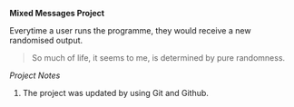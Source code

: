 **Mixed Messages Project**

Everytime a user runs the programme, they would receive a new randomised output.

>So much of life,
>it seems to me,
>is determined by pure randomness.

*Project Notes*

1. The project was updated by using Git and Github.
